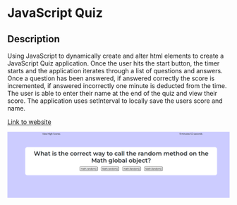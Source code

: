 # JavaScript Quiz

## Description
Using JavaScript to dynamically create and alter html elements to create a JavaScript Quiz application.  Once the user hits the start button, the timer starts and the application iterates through a list of questions and answers.  Once a question has been answered, if answered correctly the score is incremented, if answered incorrectly one minute is deducted from the time. The user is able to enter their name at the end of the quiz and view their score.  The application uses setInterval to locally save the users score and name.  


[Link to website](https://hjohnsick.github.io/coding-quiz/)

![JavaScript Quiz Application](./assets/images/quiz.PNG)